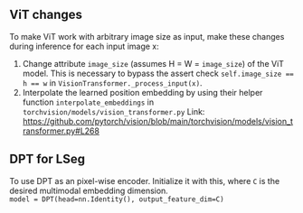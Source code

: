 ## ViT changes

To make ViT work with arbitrary image size as input, make these changes during inference for each input image x:

1. Change attribute `image_size` (assumes H = W = `image_size`) of the ViT model. This is necessary to bypass the assert check `self.image_size == h == w` in `VisionTransformer._process_input(x)`.
2. Interpolate the learned position embedding by using their helper function `interpolate_embeddings` in `torchvision/models/vision_transformer.py`
   Link: https://github.com/pytorch/vision/blob/main/torchvision/models/vision_transformer.py#L268

## DPT for LSeg

To use DPT as an pixel-wise encoder. Initialize it with this, where `C` is the desired multimodal embedding dimension. \
`model = DPT(head=nn.Identity(), output_feature_dim=C)`
